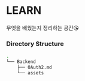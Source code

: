 # LEARN

무엇을 배웠는지 정리하는 공간😘

### Directory Structure
```bash
.
└── Backend
    ├── OAuth2.md
    └── assets
```

